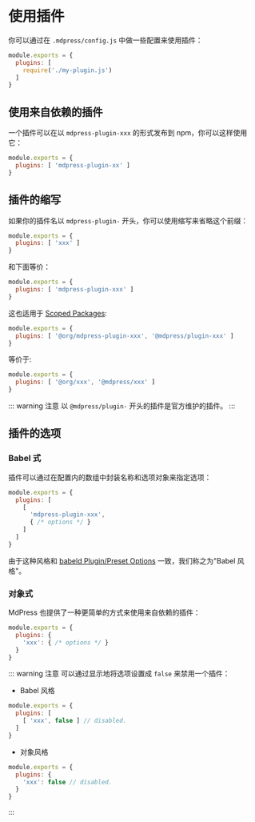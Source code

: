 # 使用插件

你可以通过在 `.mdpress/config.js` 中做一些配置来使用插件：

``` js
module.exports = {
  plugins: [
    require('./my-plugin.js')
  ]
}
```

## 使用来自依赖的插件

一个插件可以在以 `mdpress-plugin-xxx` 的形式发布到 npm，你可以这样使用它：

``` js
module.exports = {
  plugins: [ 'mdpress-plugin-xx' ]
}
```

## 插件的缩写

如果你的插件名以 `mdpress-plugin-` 开头，你可以使用缩写来省略这个前缀：

``` js
module.exports = {
  plugins: [ 'xxx' ]
}
```

和下面等价：

``` js
module.exports = {
  plugins: [ 'mdpress-plugin-xxx' ]
}
```

这也适用于 [Scoped Packages](https://docs.npmjs.com/misc/scope):

``` js
module.exports = {
  plugins: [ '@org/mdpress-plugin-xxx', '@mdpress/plugin-xxx' ]
}
```

等价于:

``` js
module.exports = {
  plugins: [ '@org/xxx', '@mdpress/xxx' ]
}
```

::: warning 注意
以 `@mdpress/plugin-` 开头的插件是官方维护的插件。
:::

## 插件的选项

### Babel 式

插件可以通过在配置内的数组中封装名称和选项对象来指定选项：

``` js
module.exports = {
  plugins: [
    [
      'mdpress-plugin-xxx',
      { /* options */ }
    ]
  ]
}
```

由于这种风格和 [babeld Plugin/Preset Options](https://babeljs.io/docs/en/plugins#plugin-preset-options) 一致，我们称之为"Babel 风格"。

### 对象式

MdPress 也提供了一种更简单的方式来使用来自依赖的插件：

``` js
module.exports = {
  plugins: {
    'xxx': { /* options */ }
  }
}
```

::: warning 注意
可以通过显示地将选项设置成 `false` 来禁用一个插件：

- Babel 风格

``` js
module.exports = {
  plugins: [
    [ 'xxx', false ] // disabled.
  ]
}
```

- 对象风格

``` js
module.exports = {
  plugins: {
    'xxx': false // disabled.
  }
}
```

:::
